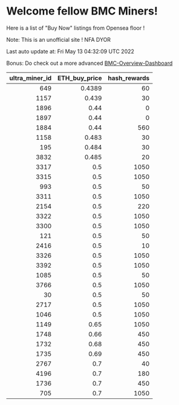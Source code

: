 # Welcome fellow BMC Miners!
Here is a list of "Buy Now" listings from Opensea floor !

Note: This is an unofficial site ! NFA DYOR

Last auto update at: Fri May 13 04:32:09 UTC 2022

Bonus: Do check out a more advanced [BMC-Overview-Dashboard](https://dune.com/defifunk/BMC-Overview-Dashboard)


|   ultra_miner_id |   ETH_buy_price |   hash_rewards |
|-----------------:|----------------:|---------------:|
|              649 |          0.4389 |             60 |
|             1157 |          0.439  |             30 |
|             1896 |          0.44   |              0 |
|             1897 |          0.44   |              0 |
|             1884 |          0.44   |            560 |
|             1158 |          0.483  |             30 |
|              195 |          0.484  |             30 |
|             3832 |          0.485  |             20 |
|             3317 |          0.5    |           1050 |
|             3315 |          0.5    |           1050 |
|              993 |          0.5    |             50 |
|             3311 |          0.5    |           1050 |
|             2154 |          0.5    |            220 |
|             3322 |          0.5    |           1050 |
|             3300 |          0.5    |           1050 |
|              121 |          0.5    |             50 |
|             2416 |          0.5    |             10 |
|             3326 |          0.5    |           1050 |
|             3392 |          0.5    |           1050 |
|             1085 |          0.5    |             50 |
|             3766 |          0.5    |           1050 |
|               30 |          0.5    |             50 |
|             2717 |          0.5    |           1050 |
|             1046 |          0.5    |           1050 |
|             1149 |          0.65   |           1050 |
|             1748 |          0.66   |            450 |
|             1732 |          0.68   |            450 |
|             1735 |          0.69   |            450 |
|             2767 |          0.7    |             40 |
|             4196 |          0.7    |            180 |
|             1736 |          0.7    |            450 |
|              705 |          0.7    |           1050 |